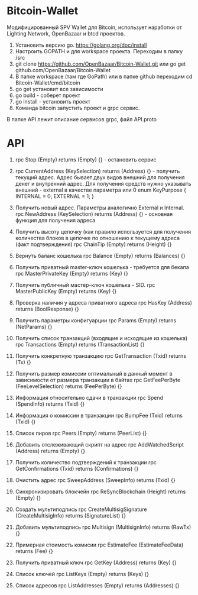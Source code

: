 # Bitcoin-Wallet

Модифицированный SPV Wallet для Bitcoin, использует наработки от Lighting Network, OpenBazaar  и btcd проектов.

1. Установить версию go. https://golang.org/doc/install
2. Настроить GOPATH и для workspace проекта. Переходим в папку <workspace>/src
3. git clone https://github.com/OpenBazaar/Bitcoin-Wallet.git или go get github.com/OpenBazaar/Bitcoin-Wallet
4. В папке workspace (там где GoPath) или в папке github переходим cd Bitcoin-Wallet/cmd/bitcoin
5. go get установит все зависимости
6. go build -  соберет проект
7. go install - установить проект
9. Команда bitcoin запустить проект и grpc сервис.

В папке API лежит описание сервисов grpc, файл API.proto

# API
  1. rpc Stop (Empty) returns (Empty) {} - остановить сервис
  2. rpc CurrentAddress (KeySelection) returns (Address) {} - получить текущий адрес. Адрес бывает двух видов внешний для получения денег и внутренний адрес. Для получения средств нужно указывать внешний - external в качестве параметра или 0
  enum KeyPurpose {
    INTERNAL = 0;
    EXTERNAL = 1;
  }

  3. Получить новый адрес. Параметры аналогично External и Internal. rpc NewAddress (KeySelection) returns (Address) {} - основная функция для получения адреса

  4. Получить высоту цепочку (как правило используется для получения количества блоков в цепочке по отношению к текущему адреса (факт подтверждения)
  rpc ChainTip (Empty) returns (Height) {}

  5. Вернуть баланс кошелька
  rpc Balance (Empty) returns (Balances) {}
  6. Получить приватный master-ключ кошелька - требуется для бекапа
  rpc MasterPrivateKey (Empty) returns (Key) {}

  7. Получить публичный мастер-ключ кошелька - SID.
  rpc MasterPublicKey (Empty) returns (Key) {}
  8. Проверка наличия у адреса приватного адреса
  rpc HasKey (Address) returns (BoolResponse) {}

  9. Получить параметры конфигуарции
  rpc Params (Empty) returns (NetParams) {}
  10. Получить список транзакций (входящие и исходящие из кошелька)
  rpc Transactions (Empty) returns (TransactionList) {}
  11. Получить конкретную транзакцию
  rpc GetTransaction (Txid) returns (Tx) {}
  12. Получить размер комиссии оптимальный в данный момент в зависимости от размера транзакции в байтах
  rpc GetFeePerByte (FeeLevelSelection) returns (FeePerByte) {}
  13. Информация относительно сдачи в транзакции
  rpc Spend (SpendInfo) returns (Txid) {}
  14. Информация о комиссии в транзакции
  rpc BumpFee (Txid) returns (Txid) {}
  15. Список пиров
  rpc Peers (Empty) returns (PeerList) {}
  16. Добавить отслеживающий скрипт на адрес
  rpc AddWatchedScript (Address) returns (Empty) {}
  17. Получить количество подтверждений к транзакции
  rpc GetConfirmations (Txid) returns (Confirmations) {}
  18. Очистить адрес
  rpc SweepAddress (SweepInfo) returns (Txid) {}
  19. Синхронизировать блокчейн
  rpc ReSyncBlockchain (Height) returns (Empty) {}
  20. Создать мультиподпись
  rpc CreateMultisigSignature (CreateMultisigInfo) returns (SignatureList) {}
  21. Добавить мультиподпись
  rpc Multisign (MultisignInfo) returns (RawTx) {}
  22. Примерная стоимость комисии
  rpc EstimateFee (EstimateFeeData) returns (Fee) {}
  23. Получить приватный ключ
  rpc GetKey (Address) returns (Key) {}
  24. Список ключей
  rpc ListKeys (Empty) returns (Keys) {}
  25. Список адресов
  rpc ListAddresses (Empty) returns (Addresses) {}

